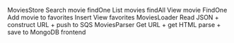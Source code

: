 MoviesStore
  Search movie
     findOne
  List movies
     findAll
  View movie
     FindOne
  Add movie to favorites
     Insert
  View favorites
MoviesLoader
  Read JSON + construct URL + push to SQS
MoviesParser
  Get URL + get HTML parse + save to MongoDB
frontend
